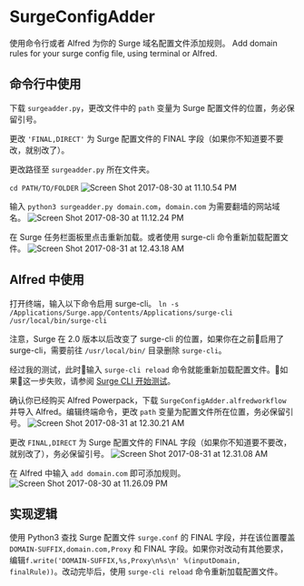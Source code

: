 # SurgeConfigAdder
使用命令行或者 Alfred 为你的 Surge 域名配置文件添加规则。
Add domain rules for your surge config file, using terminal or Alfred.

## 命令行中使用
下载 `surgeadder.py`，更改文件中的 `path` 变量为 Surge 配置文件的位置，务必保留引号。

更改 `'FINAL,DIRECT'` 为 Surge 配置文件的 FINAL 字段（如果你不知道要不要改，就别改了）。

更改路径至 `surgeadder.py` 所在文件夹。

```cd PATH/TO/FOLDER```
![Screen Shot 2017-08-30 at 11.10.54 PM](https://i.loli.net/2017/08/30/59a6d63979a5e.png)

输入 `python3 surgeadder.py domain.com`，`domain.com` 为需要翻墙的网站域名。
![Screen Shot 2017-08-30 at 11.12.24 PM](https://i.loli.net/2017/08/30/59a6d69e94bb4.png)

在 Surge 任务栏面板里点击重新加载。或者使用 surge-cli 命令重新加载配置文件。
![Screen Shot 2017-08-31 at 12.43.18 AM](https://i.loli.net/2017/08/31/59a6eb33cb7b6.png)

## Alfred 中使用

打开终端，输入以下命令启用 surge-cli。
```ln -s /Applications/Surge.app/Contents/Applications/surge-cli /usr/local/bin/surge-cli```

注意，Surge 在 2.0 版本以后改变了 surge-cli 的位置，如果你在之前启用了 surge-cli，需要前往 `/usr/local/bin/` 目录删除 `surge-cli`。

经过我的测试，此时输入 `surge-cli reload` 命令就能重新加载配置文件。如果这一步失败，请参阅 [Surge CLI 开始测试](https://medium.com/@Blankwonder/surge-cli-开始测试-70bef9fd7169)。


确认你已经购买 Alfred Powerpack，下载 `SurgeConfigAdder.alfredworkflow` 并导入 Alfred。编辑终端命令，更改 `path` 变量为配置文件所在位置，务必保留引号。
![Screen Shot 2017-08-31 at 12.30.21 AM](https://i.loli.net/2017/08/31/59a6e8267378f.png)

更改 `FINAL,DIRECT` 为 Surge 配置文件的 FINAL 字段（如果你不知道要不要改，就别改了），务必保留引号。
![Screen Shot 2017-08-31 at 12.31.08 AM](https://i.loli.net/2017/08/31/59a6e854632d6.png)

在 Alfred 中输入 `add domain.com` 即可添加规则。
![Screen Shot 2017-08-30 at 11.26.09 PM](https://i.loli.net/2017/08/30/59a6d92b0008d.png)

## 实现逻辑
使用 Python3 查找 Surge 配置文件 `surge.conf` 的 FINAL 字段，并在该位置覆盖 `DOMAIN-SUFFIX,domain.com,Proxy` 和 FINAL 字段。如果你对改动有其他要求，编辑`f.write('DOMAIN-SUFFIX,%s,Proxy\n%s\n' %(inputDomain, finalRule))`。改动完毕后，使用 `surge-cli reload` 命令重新加载配置文件。

